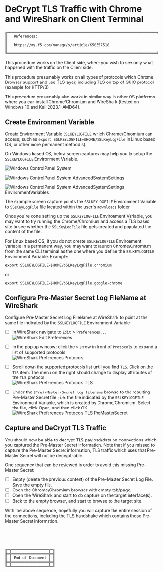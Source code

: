 # DeCrypt TLS Traffic with Chrome and WireShark on Client Terminal

```
╔═════════════════════════════════════════════════════════════════════╗
║   References:                                                       ║
║   https://my.f5.com/manage/s/article/K50557518                      ║
╚═════════════════════════════════════════════════════════════════════╝
```

This procedure works on the Client side, where you wish to see only what happened with the traffic on the Client side.

This procedure presumably works on all types of protocols which Chrome Browser support and use TLS layer, including TLS on top of QUIC protocol (example for HTTP/3).

This procedure presumably also works in similar way in other OS platforms where you can install Chrome/Chromium and WireShark (tested on Windows 10 and Kali 2023.1-AMD64).



## Create Environment Variable

Create Environment Variable `SSLKEYLOGFILE` which Chrome/Chromium can access; such as `export SSLKEYLOGFILE=$HOME/SSLKeyLogFile` in Linux based OS, or other more permanent method(s).



On Windows based OS, below screen captures may help you to setup the `SSLKEYLOGFILE` Environment Variable.

![Windows ControlPanel System](WindowsControlPanelSystem.png)

![Windows ControlPanel System AdvancedSystemSettings](WindowsControlPanelSystemAdvancedSystemSettings.png)

![Windows ControlPanel System AdvancedSystemSettings EnvironmentVariables](WindowsControlPanelSystemAdvancedSystemSettingsEnvironmentVariables.png)

The example screen capture points the `SSLKEYLOGFILE` Environment Variable to `SSLKeyLogFile` file located within the user's `Downloads` folder.

Once you're done setting up the `SSLKEYLOGFILE` Environment Variable, you may want to try running the Chrome/Chromium and access a TLS based site to see whether the `SSLKeyLogFile` file gets created and populated the content of the file.



For Linux based OS, if you do not create `SSLKEYLOGFILE` Environment Variable in a permanent way, you may want to launch Chrome/Chromium from the same CLI terminal as the one where you define the `SSLKEYLOGFILE` Environment Variable. Example:

`export SSLKEYLOGFILE=$HOME/SSLKeyLogFile;chromium`

or

`export SSLKEYLOGFILE=$HOME/SSLKeyLogFile;google-chrome`



## Configure Pre-Master Secret Log FileName at WireShark

Configure Pre-Master Secret Log FileName at WireShark to point at the same file indicated by the `SSLKEYLOGFILE` Environment Variable:

- [ ] In WireShark navigate to `Edit` > `Preferences...`<br>
   ![WireShark Edit Preferences](WireShark-Edit-Preferences.png)

- [ ] In the pop up window; click the `>` arrow in front of `Protocols` to expand a list of supported protocols<br>
   ![WireShark Preferences Protocols](WireShark-Preferences-Protocols.png)

- [ ] Scroll down the supported protocols list until you find `TLS`. Click on the `TLS` item. The menu on the right should change to display attributes of the `TLS` protocol<br>
   ![WireShark Preferences Protocols TLS](WireShark-Preferences-Protocols-TLS.png)

- [ ] Under the `(Pre)-Master-Secret log filename` browse to the resulting Pre-Master Secret file ; i.e. the file indicated by the `SSLKEYLOGFILE` Environment Variable, which is created by Chrome/Chromium. Select the file, click Open, and then click OK<br>
   ![WireShark Preferences Protocols TLS PreMasterSecret](WireSharkPreferencesProtocolsTLSPreMasterSecret.png)



## Capture and DeCrypt TLS Traffic

You should now be able to decrypt TLS payload/data on connections which you captured the Pre-Master Secret information.
Note that if you missed to capture the Pre-Master Secret information, TLS traffic which uses that Pre-Master Secret will not be decrypt-able.

One sequence that can be reviewed in order to avoid this missing Pre-Master Secret:

- [ ] Empty (delete the previous content) of the Pre-Master Secret Log File. Save the empty file.
- [ ] Open the Chrome/Chromium browser with empty tab/page.
- [ ] Open the WireShark and start to do capture on the target interface(s).
- [ ] Back to the empty browser, and start to browse to the target site.

With the above sequence, hopefully you will capture the entire session of the connections, including the TLS handshake which contains those Pre-Master Secret information.



<br><br><br>
```
╔═╦═════════════════╦═╗
╠═╬═════════════════╬═╣
║ ║ End of Document ║ ║
╠═╬═════════════════╬═╣
╚═╩═════════════════╩═╝
```
<br><br><br>



